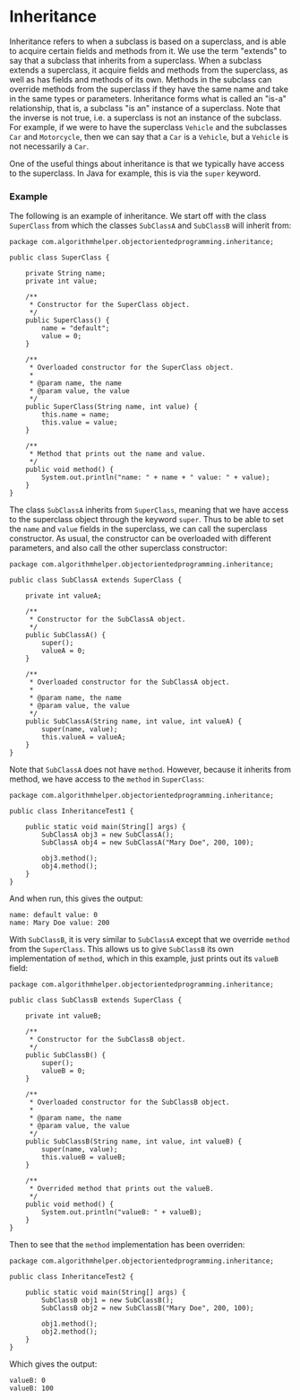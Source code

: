 # Inheritance

Inheritance refers to when a subclass is based on a superclass, and is able to acquire certain
fields and methods from it. We use the term "extends" to say that a subclass that inherits from a 
superclass. When a subclass extends a superclass, it acquire fields and methods from the superclass,
as well as has fields and methods of its own. Methods in the subclass can override methods from the
superclass if they have the same name and take in the same types or parameters. Inheritance forms
what is called an "is-a" relationship, that is, a subclass "is an" instance of a superclass. Note
that the inverse is not true, i.e. a superclass is not an instance of the subclass. For example,
if we were to have the superclass `Vehicle` and the subclasses `Car` and `Motorcycle`, then we can
say that a `Car` is a `Vehicle`, but a `Vehicle` is not necessarily a `Car`.

One of the useful things about inheritance is that we typically have access to the superclass. In
Java for example, this is via the `super` keyword. 

### Example

The following is an example of inheritance. We start off with the class `SuperClass` from which 
the classes `SubClassA` and `SubClassB` will inherit from:

```
package com.algorithmhelper.objectorientedprogramming.inheritance;

public class SuperClass {

    private String name;
    private int value;

    /**
     * Constructor for the SuperClass object.
     */
    public SuperClass() {
        name = "default";
        value = 0;
    }

    /**
     * Overloaded constructor for the SuperClass object.
     *
     * @param name, the name
     * @param value, the value
     */
    public SuperClass(String name, int value) {
        this.name = name;
        this.value = value;
    }

    /**
     * Method that prints out the name and value.
     */
    public void method() {
        System.out.println("name: " + name + " value: " + value);
    }
}
```

The class `SubClassA` inherits from `SuperClass`, meaning that we have access to the superclass
object through the keyword `super`. Thus to be able to set the `name` and `value` fields in the
superclass, we can call the superclass constructor. As usual, the constructor can be overloaded
with different parameters, and also call the other superclass constructor:

```
package com.algorithmhelper.objectorientedprogramming.inheritance;

public class SubClassA extends SuperClass {

    private int valueA;

    /**
     * Constructor for the SubClassA object.
     */
    public SubClassA() {
        super();
        valueA = 0;
    }

    /**
     * Overloaded constructor for the SubClassA object.
     *
     * @param name, the name
     * @param value, the value
     */
    public SubClassA(String name, int value, int valueA) {
        super(name, value);
        this.valueA = valueA;
    }
}
```

Note that `SubClassA` does not have `method`. However, because it inherits from method, we have
access to the `method` in `SuperClass`:

```
package com.algorithmhelper.objectorientedprogramming.inheritance;

public class InheritanceTest1 {

    public static void main(String[] args) {
        SubClassA obj3 = new SubClassA();
        SubClassA obj4 = new SubClassA("Mary Doe", 200, 100);

        obj3.method();
        obj4.method();
    }
}
```

And when run, this gives the output:

```
name: default value: 0
name: Mary Doe value: 200
```

With `SubClassB`, it is very similar to `SubClassA` except that we override `method` from the
`SuperClass`. This allows us to give `SubClassB` its own implementation of `method`, which in this
example, just prints out its `valueB` field: 

```
package com.algorithmhelper.objectorientedprogramming.inheritance;

public class SubClassB extends SuperClass {

    private int valueB;

    /**
     * Constructor for the SubClassB object.
     */
    public SubClassB() {
        super();
        valueB = 0;
    }

    /**
     * Overloaded constructor for the SubClassB object.
     *
     * @param name, the name
     * @param value, the value
     */
    public SubClassB(String name, int value, int valueB) {
        super(name, value);
        this.valueB = valueB;
    }

    /**
     * Overrided method that prints out the valueB.
     */
    public void method() {
        System.out.println("valueB: " + valueB);
    }
}
```

Then to see that the `method` implementation has been overriden:

```
package com.algorithmhelper.objectorientedprogramming.inheritance;

public class InheritanceTest2 {

    public static void main(String[] args) {
        SubClassB obj1 = new SubClassB();
        SubClassB obj2 = new SubClassB("Mary Doe", 200, 100);

        obj1.method();
        obj2.method();
    }
}
```

Which gives the output:

```
valueB: 0
valueB: 100
```